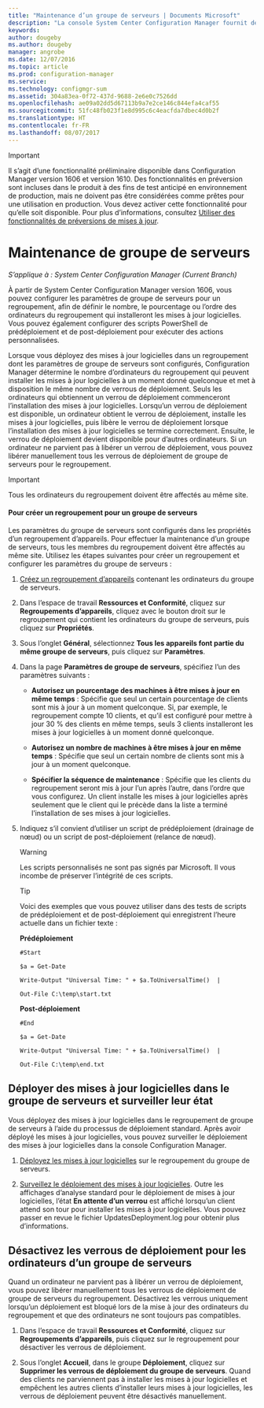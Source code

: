 ```yaml
---
title: "Maintenance d’un groupe de serveurs | Documents Microsoft"
description: "La console System Center Configuration Manager fournit des alertes et des états pour surveiller les mises à jour et la compatibilité."
keywords: 
author: dougeby
ms.author: dougeby
manager: angrobe
ms.date: 12/07/2016
ms.topic: article
ms.prod: configuration-manager
ms.service: 
ms.technology: configmgr-sum
ms.assetid: 304a83ea-0f72-437d-9688-2e6e0c7526dd
ms.openlocfilehash: ae09a02dd5d67113b9a7e2ce146c844efa4caf55
ms.sourcegitcommit: 51fc48fb023f1e8d995c6c4eacfda7dbec4d0b2f
ms.translationtype: HT
ms.contentlocale: fr-FR
ms.lasthandoff: 08/07/2017
---
```

>[!IMPORTANT]
>Il s’agit d’une fonctionnalité préliminaire disponible dans Configuration Manager version 1606 et version 1610. Des fonctionnalités en préversion sont incluses dans le produit à des fins de test anticipé en environnement de production, mais ne doivent pas être considérées comme prêtes pour une utilisation en production. Vous devez activer cette fonctionnalité pour qu’elle soit disponible. Pour plus d’informations, consultez [Utiliser des fonctionnalités de préversions de mises à jour](https://docs.microsoft.com/sccm/core/servers/manage/install-in-console-updates#bkmk_prerelease).


# <a name="service-a-server-group"></a>Maintenance de groupe de serveurs

*S’applique à : System Center Configuration Manager (Current Branch)*

À partir de System Center Configuration Manager version 1606, vous pouvez configurer les paramètres de groupe de serveurs pour un regroupement, afin de définir le nombre, le pourcentage ou l’ordre des ordinateurs du regroupement qui installeront les mises à jour logicielles. Vous pouvez également configurer des scripts PowerShell de prédéploiement et de post-déploiement pour exécuter des actions personnalisées.

Lorsque vous déployez des mises à jour logicielles dans un regroupement dont les paramètres de groupe de serveurs sont configurés, Configuration Manager détermine le nombre d’ordinateurs du regroupement qui peuvent installer les mises à jour logicielles à un moment donné quelconque et met à disposition le même nombre de verrous de déploiement. Seuls les ordinateurs qui obtiennent un verrou de déploiement commenceront l’installation des mises à jour logicielles. Lorsqu’un verrou de déploiement est disponible, un ordinateur obtient le verrou de déploiement, installe les mises à jour logicielles, puis libère le verrou de déploiement lorsque l’installation des mises à jour logicielles se termine correctement. Ensuite, le verrou de déploiement devient disponible pour d’autres ordinateurs. Si un ordinateur ne parvient pas à libérer un verrou de déploiement, vous pouvez libérer manuellement tous les verrous de déploiement de groupe de serveurs pour le regroupement.

>[!IMPORTANT]
>Tous les ordinateurs du regroupement doivent être affectés au même site.

#### <a name="to-create-a-collection-for-a-server-group"></a>Pour créer un regroupement pour un groupe de serveurs  
Les paramètres du groupe de serveurs sont configurés dans les propriétés d’un regroupement d’appareils. Pour effectuer la maintenance d’un groupe de serveurs, tous les membres du regroupement doivent être affectés au même site. Utilisez les étapes suivantes pour créer un regroupement et configurer les paramètres du groupe de serveurs :
1.  [Créez un regroupement d’appareils](../../core/clients/manage/collections/create-collections.md) contenant les ordinateurs du groupe de serveurs.  

2.  Dans l’espace de travail **Ressources et Conformité**, cliquez sur **Regroupements d’appareils**, cliquez avec le bouton droit sur le regroupement qui contient les ordinateurs du groupe de serveurs, puis cliquez sur **Propriétés**.  

3.  Sous l’onglet **Général**, sélectionnez **Tous les appareils font partie du même groupe de serveurs**, puis cliquez sur **Paramètres**.  

4.  Dans la page **Paramètres de groupe de serveurs**, spécifiez l’un des paramètres suivants :  

    -   **Autorisez un pourcentage des machines à être mises à jour en même temps** : Spécifie que seul un certain pourcentage de clients sont mis à jour à un moment quelconque. Si, par exemple, le regroupement compte 10 clients, et qu’il est configuré pour mettre à jour 30 % des clients en même temps, seuls 3 clients installeront les mises à jour logicielles à un moment donné quelconque.  

    -   **Autorisez un nombre de machines à être mises à jour en même temps** : Spécifie que seul un certain nombre de clients sont mis à jour à un moment quelconque.  

    -   **Spécifier la séquence de maintenance** : Spécifie que les clients du regroupement seront mis à jour l’un après l’autre, dans l’ordre que vous configurez. Un client installe les mises à jour logicielles après seulement que le client qui le précède dans la liste a terminé l’installation de ses mises à jour logicielles.  

5.  Indiquez s’il convient d’utiliser un script de prédéploiement (drainage de nœud) ou un script de post-déploiement (relance de nœud).  

    > [!WARNING]
    > Les scripts personnalisés ne sont pas signés par Microsoft. Il vous incombe de préserver l’intégrité de ces scripts.

    > [!TIP]  
    > Voici des exemples que vous pouvez utiliser dans des tests de scripts de prédéploiement et de post-déploiement qui enregistrent l’heure actuelle dans un fichier texte :  
    >   
    >  **Prédéploiement**  
    >   
    >  `#Start`  
    >   
    >  `$a = Get-Date`  
    >   
    >  `Write-Output "Universal Time: " + $a.ToUniversalTime()  |`  
    >   
    >  `Out-File C:\temp\start.txt`  
    >   
    >  **Post-déploiement**  
    >   
    >  `#End`  
    >   
    >  `$a = Get-Date`  
    >   
    >  `Write-Output "Universal Time: " + $a.ToUniversalTime()  |`  
    >   
    >  `Out-File C:\temp\end.txt`  

## <a name="deploy-software-updates-to-the-server-group-and-monitor-status"></a>Déployer des mises à jour logicielles dans le groupe de serveurs et surveiller leur état  
Vous déployez des mises à jour logicielles dans le regroupement de groupe de serveurs à l’aide du processus de déploiement standard. Après avoir déployé les mises à jour logicielles, vous pouvez surveiller le déploiement des mises à jour logicielles dans la console Configuration Manager.
1.  [Déployez les mises à jour logicielles](manually-deploy-software-updates.md) sur le regroupement du groupe de serveurs.   

2.  [Surveillez le déploiement des mises à jour logicielles](monitor-software-updates.md). Outre les affichages d’analyse standard pour le déploiement de mises à jour logicielles, l’état **En attente d’un verrou** est affiché lorsqu’un client attend son tour pour installer les mises à jour logicielles. Vous pouvez passer en revue le fichier UpdatesDeployment.log pour obtenir plus d’informations.


## <a name="clear-the-deployment-locks-for-computers-in-a-server-group"></a>Désactivez les verrous de déploiement pour les ordinateurs d’un groupe de serveurs  
Quand un ordinateur ne parvient pas à libérer un verrou de déploiement, vous pouvez libérer manuellement tous les verrous de déploiement de groupe de serveurs du regroupement. Désactivez les verrous uniquement lorsqu’un déploiement est bloqué lors de la mise à jour des ordinateurs du regroupement et que des ordinateurs ne sont toujours pas compatibles.  
1.  Dans l’espace de travail **Ressources et Conformité**, cliquez sur **Regroupements d’appareils**, puis cliquez sur le regroupement pour désactiver les verrous de déploiement.  

2.  Sous l’onglet **Accueil**, dans le groupe **Déploiement**, cliquez sur **Supprimer les verrous de déploiement du groupe de serveurs**. Quand des clients ne parviennent pas à installer les mises à jour logicielles et empêchent les autres clients d’installer leurs mises à jour logicielles, les verrous de déploiement peuvent être désactivés manuellement.  

